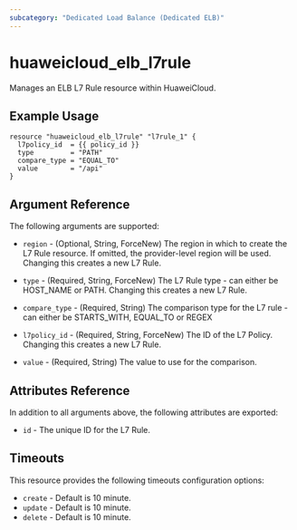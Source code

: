 ```yaml
---
subcategory: "Dedicated Load Balance (Dedicated ELB)"
---
```


# huaweicloud_elb_l7rule

Manages an ELB L7 Rule resource within HuaweiCloud.

## Example Usage

```hcl
resource "huaweicloud_elb_l7rule" "l7rule_1" {
  l7policy_id  = {{ policy_id }}
  type         = "PATH"
  compare_type = "EQUAL_TO"
  value        = "/api"
}
```

## Argument Reference

The following arguments are supported:

* `region` - (Optional, String, ForceNew) The region in which to create the L7 Rule resource.
    If omitted, the provider-level region will be used.
    Changing this creates a new L7 Rule.

* `type` - (Required, String, ForceNew) The L7 Rule type - can either be HOST_NAME or PATH. Changing this creates a new L7 Rule.

* `compare_type` - (Required, String) The comparison type for the L7 rule - can either be
    STARTS_WITH, EQUAL_TO or REGEX

* `l7policy_id` - (Required, String, ForceNew) The ID of the L7 Policy. Changing this creates a new
    L7 Rule.

* `value` - (Required, String) The value to use for the comparison.

## Attributes Reference

In addition to all arguments above, the following attributes are exported:

* `id` - The unique ID for the L7 Rule.

## Timeouts
This resource provides the following timeouts configuration options:
- `create` - Default is 10 minute.
- `update` - Default is 10 minute.
- `delete` - Default is 10 minute.
